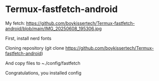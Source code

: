 # Termux-fastfetch-android
My fetch:
https://github.com/boykissertech/Termux-fastfetch-android/blob/main/IMG_20250608_195306.jpg

First, install nerd fonts

Cloning repository (git clone https://github.com/boykissertech/Termux-fastfetch-android)

And copy files to ~./config/fastfetch

Congratulations, you installed config
